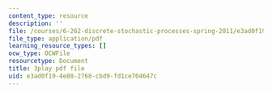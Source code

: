 ```yaml
---
content_type: resource
description: ''
file: /courses/6-262-discrete-stochastic-processes-spring-2011/e3ad0f194e882768cbd9fd1ce704647c_K-iHODiS0-8.pdf
file_type: application/pdf
learning_resource_types: []
ocw_type: OCWFile
resourcetype: Document
title: 3play pdf file
uid: e3ad0f19-4e88-2768-cbd9-fd1ce704647c
---
```

